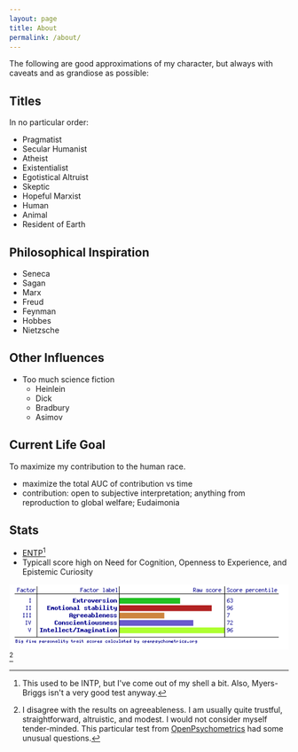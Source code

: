```yaml
---
layout: page
title: About
permalink: /about/
---
```

The following are good approximations of my character, but always with caveats and as grandiose as possible:<!--more-->

## Titles
In no particular order:
- Pragmatist
- Secular Humanist
- Atheist
- Existentialist
- Egotistical Altruist
- Skeptic
- Hopeful Marxist
- Human
- Animal
- Resident of Earth

## Philosophical Inspiration
- Seneca
- Sagan
- Marx
- Freud
- Feynman
- Hobbes
- Nietzsche

## Other Influences
- Too much science fiction
  - Heinlein
  - Dick
  - Bradbury
  - Asimov

## Current Life Goal
To maximize my contribution to the human race.
- maximize the total AUC of contribution vs time
- contribution: open to subjective interpretation; anything from reproduction to global welfare; Eudaimonia

## Stats

- [ENTP][][^1]
- Typicall score high on Need for Cognition, Openness to Experience, and Epistemic Curiosity

![Big Five personality results.](/assets/img/big5.png) [^2]

<!--notes-->
[^1]: This used to be INTP, but I've come out of my shell a bit. Also, Myers-Briggs isn't a very good test anyway.
[^2]: I disagree with the results on agreeableness. I am usually quite trustful, straightforward, altruistic, and modest. I would not consider myself tender-minded. This particular test from [OpenPsychometrics][] had some unusual questions.

<!--links-->
[ENTP]: https://www.16personalities.com/entp-personality
[OpenPsychometrics]: https://openpsychometrics.org
